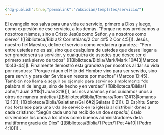 ```yaml
---
{"dg-publish":true,"permalink":"/obsidian/templates/servicio/"}
---
```



El evangelio nos salva para una vida de servicio, primero a Dios y luego, como expresión de ese servicio, a los demás. “Porque no nos predicamos a nosotros mismos, sino a Cristo Jesús como Señor, y a nosotros como siervo” ([[Biblioteca/Biblia/2 Corinthians/2 Cor 4#5\|2 Cor 4:5]]). Jesús, nuestro fiel Maestro, define el servicio como verdadera grandeza: “Pero entre ustedes no es así, sino que cualquiera de ustedes que desee llegar a ser grande será su servidor, y cualquiera de ustedes que desee ser el primero será siervo de todos” ([[Biblioteca/Biblia/Mark/Mark 10#43\|Marcos 10:43-44]]). Finalmente demostró esta grandeza por nosotros al dar su vida por nosotros: “Porque ni aun el Hijo del Hombre vino para ser servido, sino para servir, y para dar Su vida en rescate por muchos” (Marcos 10:45). También nos llama a seguir su ejemplo para servir no simplemente “de palabra ni de lengua, sino de hecho y en verdad” ([[Biblioteca/Biblia/1 John/1 Juan 3#18\|1 Juan 3:18]]), así nos amamos y nos cuidamos unos a otros de manera práctica ([[Biblioteca/Biblia/Romans/Rom 12#13\|Romanos 12:13]]; [[Biblioteca/Biblia/Galatians/Gal 6#2\|Gálatas 6:2]]). El Espíritu Santo nos fortalece para una vida de servicio en la iglesia al distribuir dones a cada cristiano: “Según cada uno ha recibido un don _especial_, úselo sirviéndose los unos a los otros como buenos administradores de la multiforme gracia de Dios” ([[Biblioteca/Biblia/1 Peter/1 Pet 4#10\|1 Pedro 4:10]]) .
